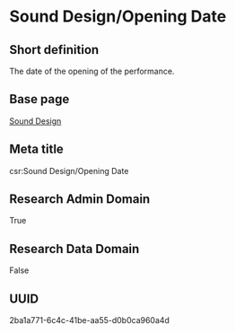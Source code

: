 # Sound Design/Opening Date
## Short definition
The date of the opening of the performance.
## Base page
[Sound Design](../../Objects/Sound%20Design.md)
## Meta title
csr:Sound Design/Opening Date
## Research Admin Domain
True
## Research Data Domain
False
## UUID
2ba1a771-6c4c-41be-aa55-d0b0ca960a4d
